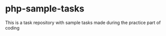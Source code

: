 # php-sample-tasks
This is a task repository with sample tasks made during the practice part of coding 
